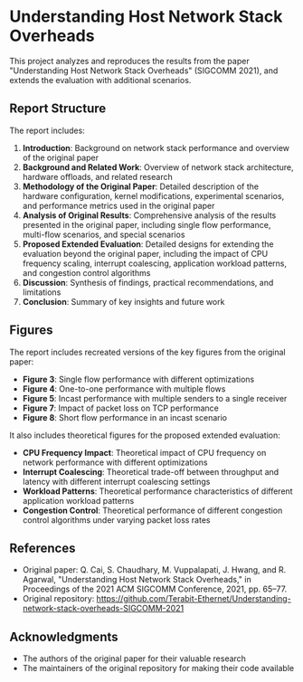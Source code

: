 # Understanding Host Network Stack Overheads

This project analyzes and reproduces the results from the paper "Understanding Host Network Stack Overheads" (SIGCOMM 2021), and extends the evaluation with additional scenarios.

## Report Structure

The report includes:

1. **Introduction**: Background on network stack performance and overview of the original paper
2. **Background and Related Work**: Overview of network stack architecture, hardware offloads, and related research
3. **Methodology of the Original Paper**: Detailed description of the hardware configuration, kernel modifications, experimental scenarios, and performance metrics used in the original paper
4. **Analysis of Original Results**: Comprehensive analysis of the results presented in the original paper, including single flow performance, multi-flow scenarios, and special scenarios
5. **Proposed Extended Evaluation**: Detailed designs for extending the evaluation beyond the original paper, including the impact of CPU frequency scaling, interrupt coalescing, application workload patterns, and congestion control algorithms
6. **Discussion**: Synthesis of findings, practical recommendations, and limitations
7. **Conclusion**: Summary of key insights and future work

## Figures

The report includes recreated versions of the key figures from the original paper:

- **Figure 3**: Single flow performance with different optimizations
- **Figure 4**: One-to-one performance with multiple flows
- **Figure 5**: Incast performance with multiple senders to a single receiver
- **Figure 7**: Impact of packet loss on TCP performance
- **Figure 8**: Short flow performance in an incast scenario

It also includes theoretical figures for the proposed extended evaluation:

- **CPU Frequency Impact**: Theoretical impact of CPU frequency on network performance with different optimizations
- **Interrupt Coalescing**: Theoretical trade-off between throughput and latency with different interrupt coalescing settings
- **Workload Patterns**: Theoretical performance characteristics of different application workload patterns
- **Congestion Control**: Theoretical performance of different congestion control algorithms under varying packet loss rates

## References

- Original paper: Q. Cai, S. Chaudhary, M. Vuppalapati, J. Hwang, and R. Agarwal, "Understanding Host Network Stack Overheads," in Proceedings of the 2021 ACM SIGCOMM Conference, 2021, pp. 65–77.
- Original repository: https://github.com/Terabit-Ethernet/Understanding-network-stack-overheads-SIGCOMM-2021

## Acknowledgments

- The authors of the original paper for their valuable research
- The maintainers of the original repository for making their code available

